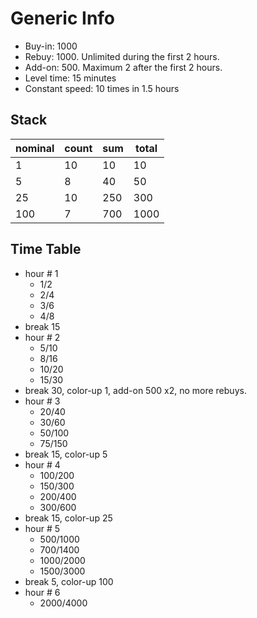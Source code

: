 # Generic Info

- Buy-in: 1000 
- Rebuy: 1000. Unlimited during the first 2 hours.
- Add-on: 500. Maximum 2 after the first 2 hours.
- Level time: 15 minutes
- Constant speed: 10 times in 1.5 hours

## Stack

|nominal|count|sum|total|
|-------|-----|---|-----|
|1      |10   |10 |10   |
|5      |8    |40 |50   |
|25     |10   |250|300  |
|100    |7    |700|1000 |

## Time Table

- hour # 1
  - 1/2
  - 2/4
  - 3/6
  - 4/8
- break 15
- hour # 2
  - 5/10
  - 8/16
  - 10/20
  - 15/30
- break 30, color-up 1, add-on 500 x2, no more rebuys.
- hour # 3
  - 20/40
  - 30/60
  - 50/100
  - 75/150
- break 15, color-up 5
- hour # 4
  - 100/200
  - 150/300
  - 200/400
  - 300/600
- break 15,  color-up 25
- hour # 5
  - 500/1000
  - 700/1400
  - 1000/2000
  - 1500/3000
- break 5, color-up 100
- hour # 6
  - 2000/4000

